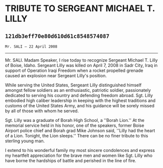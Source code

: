 # TRIBUTE TO SERGEANT MICHAEL T. LILLY
## `121db3eff70e80d610d61c8548574087`
`Mr. SALI — 22 April 2008`

---


Mr. SALI. Madam Speaker, I rise today to recognize Sergeant Michael 
T. Lilly of Boise, Idaho. Sergeant Lilly was killed on April 7, 2008 in 
Sadr City, Iraq in support of Operation Iraqi Freedom when a rocket 
propelled grenade caused an explosion near Sergeant Lilly's position.

While serving the United States, Sergeant Lilly distinguished himself 
amongst fellow soldiers as an enthusiastic, patriotic soldier, 
passionately dedicated to serving his country and defending freedom 
abroad. Sgt. Lilly embodied high caliber leadership in keeping with the 
highest traditions and customs of the United States Army, and his 
guidance will be sorely missed by all of those with whom he served.

Sgt. Lilly was a graduate of Borah High School, a ''Borah Lion.'' At 
the memorial service held in his honor, one of the speakers, former 
Boise Airport police chief and Borah grad Mike Johnson said, ''Lilly 
had the heart of a Lion. Tonight, the Lion sleeps.'' There can be no 
finer tribute to this sterling young man.

I extend to his wonderful family my most sincere condolences and 
express my heartfelt appreciation for the brave men and women like Sgt. 
Lilly who have borne the hardships of battle and perished in the line 
of fire.
